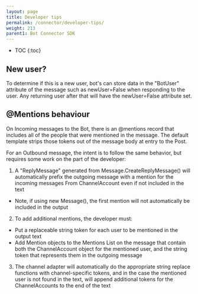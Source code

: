 ```yaml
---
layout: page
title: Developer tips
permalink: /connector/developer-tips/
weight: 213
parent1: Bot Connector SDK
---
```


* TOC
{:toc}


## New user?
To determine if this is a new user, bot's can store data in the "BotUser" attribute of the message such as newUser=False when responding to the user.  Any returning user after that will have the newUser=False attribute set.

## @Mentions behaviour

On Incoming messages to the Bot, there is an @mentions record that includes all of the people that were mentioned in the message.  The default template strips those tokens out of the message body at entry to the Post.

For an Outbound message, the intent is to follow the same behavior, but requires some work on the part of the developer:

1. A "ReplyMessage" generated from Message.CreateReplyMessage() will automatically prefix the outgoing message with a mention for the incoming messages From ChannelAccount even if not included in the text
* Note, if using new Message(), the first mention will not automatically be included in the output
2. To add additional mentions, the developer must:
* Put a replaceable string token for each user to be mentioned in the output text
* Add Mention objects to the Mentions List on the message that contain both the ChannelAccount object for the mentioned user, and the string token that represents them in the outgoing message
3. The channel adapter will automatically do the appropriate string replace functions with channel-specific tokens, and in the case the mentioned user is not found in the text, will append additional tokens  for the ChannelAccounts to the end of the text
	
